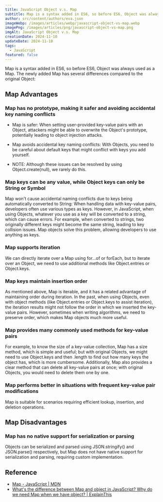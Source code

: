 ```yaml
---
title: JavaScript Object v.s. Map
subtitle: Map is a syntax added in ES6, so before ES6, Object was always used as a Map.
author: src/content/authors/eva.json
imageWebp: /images/articles/webp/javascript-object-vs-map.webp
imagePng: /images/articles/png/javascript-object-vs-map.png
imgAlt: JavaScript Object v.s. Map
creationDate: 2024-11-10
updateDate: 2024-11-10
tags:
  - JavaScript
featured: false
---
```


Map is a syntax added in ES6, so before ES6, Object was always used as a Map. The newly added Map has several differences compared to the original Object:

## Map Advantages

### Map has no prototype, making it safer and avoiding accidental key naming conflicts

- Map is safer: When setting user-provided key-value pairs with an Object, attackers might be able to overwrite the Object's prototype, potentially leading to object injection attacks.

- Map avoids accidental key naming conflicts: With Objects, you need to be careful about default keys that might conflict with keys you add yourself.

- NOTE: Although these issues can be resolved by using Object.create(null), we rarely do this.

### Map keys can be any value, while Object keys can only be String or Symbol

Map won't cause accidental naming conflicts due to keys being automatically converted to String: When handling data with key-value pairs, developers often use various types as keys. However, in JavaScript, when using Objects, whatever you use as a key will be converted to a string, which can cause errors. For example, when converted to strings, two originally different keys might become the same string, leading to key collision issues. Map objects solve this problem, allowing developers to use anything as keys.

### Map supports iteration

We can directly iterate over a Map using for...of or forEach, but to iterate over an Object, we need to use additional methods like Object.entries or Object.keys.

### Map keys maintain insertion order

As mentioned above, Map is iterable, and it has a related advantage of maintaining order during iteration. In the past, when using Objects, even with object methods (like Object.entries or Object.keys to assist iteration), the iteration results might not follow the order in which we inserted the key-value pairs. However, sometimes when writing algorithms, we need to preserve order, which makes Map objects much more useful.

### Map provides many commonly used methods for key-value pairs

For example, to know the size of a key-value collection, Map has a size method, which is simple and useful; but with original Objects, we might need to use Object.keys and then .length to find out how many keys the object has, which is more cumbersome. Additionally, Map also provides a clear method that can delete all key-value pairs at once; with original Objects, you would need to delete them one by one.

### Map performs better in situations with frequent key-value pair modifications

Map is suitable for scenarios requiring efficient lookup, insertion, and deletion operations.

## Map Disadvantages

### Map has no native support for serialization or parsing

Objects can be serialized and parsed using JSON.stringify() and JSON.parse() respectively, but Map does not have native support for serialization and parsing, requiring custom implementation.

## Reference

- [Map - JavaScript | MDN](https://developer.mozilla.org/en-US/docs/Web/JavaScript/Reference/Global_Objects/Map)
- [What's the difference between Map and object in JavaScript? Why do we need Map when we have object? | ExplainThis](https://www.explainthis.io/zh-hant/swe/map-vs-object)
